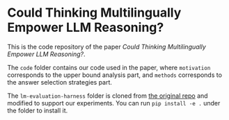 # Could Thinking Multilingually Empower LLM Reasoning?

This is the code repository of the paper *Could Thinking Multilingually Empower LLM Reasoning?*.

The `code` folder contains our code used in the paper, where `motivation` corresponds to the upper bound analysis part, and `methods` corresponds to the answer selection strategies part.

The `lm-evaluation-harness` folder is cloned from [the original repo](https://github.com/EleutherAI/lm-evaluation-harness) and modified to support our experiments. You can run `pip install -e .` under the folder to install it.
